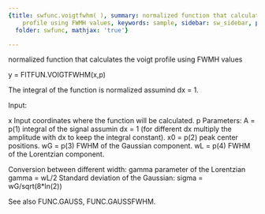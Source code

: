 ```yaml
---
{title: swfunc.voigtfwhm( ), summary: normalized function that calculates the voigt
    profile using FWMH values, keywords: sample, sidebar: sw_sidebar, permalink: swfunc_voigtfwhm.html,
  folder: swfunc, mathjax: 'true'}

---
```

normalized function that calculates the voigt profile using FWMH values
 
y = FITFUN.VOIGTFWHM(x,p)
 
The integral of the function is normalized assumind dx = 1.
 
Input:
 
x     Input coordinates where the function will be calculated.
p     Parameters:
          A = p(1) integral of the signal assumin dx = 1 (for different
          dx multiply the amplitude with dx to keep the integral
          constant).
          x0 = p(2) peak center positions.
          wG = p(3) FWHM of the Gaussian component.
          wL = p(4) FWHM of the Lorentzian component.
 
Conversion between different width:
gamma parameter of the Lorentzian
gamma = wL/2
Standard deviation of the Gaussian:
sigma = wG/sqrt(8*ln(2))
 
See also FUNC.GAUSS, FUNC.GAUSSFWHM.

